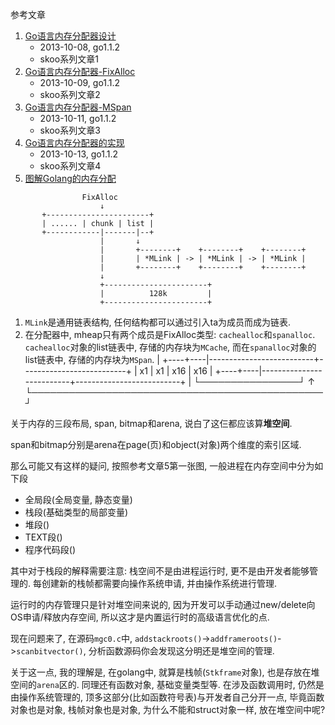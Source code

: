 参考文章

1. [Go语言内存分配器设计](http://skoo.me/go/2013/10/08/go-memory-manage-system-design)
    - 2013-10-08, go1.1.2
    - skoo系列文章1
2. [Go语言内存分配器-FixAlloc](http://skoo.me/go/2013/10/09/go-memory-manage-system-fixalloc)
    - 2013-10-09, go1.1.2
    - skoo系列文章2
3. [Go语言内存分配器-MSpan](http://skoo.me/go/2013/10/11/go-memory-manage-system-span)
    - 2013-10-11, go1.1.2
    - skoo系列文章3
4. [Go语言内存分配器的实现](http://skoo.me/go/2013/10/13/go-memory-manage-system-alloc)
    - 2013-10-13, go1.1.2
    - skoo系列文章4
5. [图解Golang的内存分配](https://blog.csdn.net/i6448038/article/details/91356580)

```
                FixAlloc
                    ↓ 
       +-----------------------+ 
       | ...... | chunk | list |
       +------------|-------|--+ 
                    |       ↓
                    |       +--------+    +--------+    +--------+
                    |       | *MLink | -> | *MLink | -> | *MLink |
                    |       +--------+    +--------+    +--------+
                    ↓
                    +-----------------------+ 
                    |          128k         |
                    +-----------------------+ 
```

1. `MLink`是通用链表结构, 任何结构都可以通过引入ta为成员而成为链表. 
2. 在分配器中, mheap只有两个成员是FixAlloc类型: `cachealloc`和`spanalloc`. `cachealloc`对象的list链表中, 存储的内存块为`MCache`, 而在`spanalloc`对象的list链表中, 存储的内存块为`MSpan`.
                  |
        +----+----|--------------------------+--------------------------+
        | x1 | x1 |            x16           |            x16           |
        +----+----|--------------------------+--------------------------+
           |   └────────────────┘                          ↑
           └───────────────────────────────────────────────┘


关于内存的三段布局, span, bitmap和arena, 说白了这仨都应该算**堆空间**. 

span和bitmap分别是arena在page(页)和object(对象)两个维度的索引区域.

那么可能又有这样的疑问, 按照参考文章5第一张图, 一般进程在内存空间中分为如下段

- 全局段(全局变量, 静态变量)
- 栈段(基础类型的局部变量)
- 堆段()
- TEXT段()
- 程序代码段()

其中对于栈段的解释需要注意: 栈空间不是由进程运行时, 更不是由开发者能够管理的. 每创建新的栈帧都需要向操作系统申请, 并由操作系统进行管理.

运行时的内存管理只是针对堆空间来说的, 因为开发可以手动通过new/delete向OS申请/释放内存空间, 所以这才是内置运行时的高级语言优化的点.

现在问题来了, 在源码`mgc0.c`中, `addstackroots()`->`addframeroots()`->`scanbitvector()`, 分析函数源码你会发现这分明还是堆空间的管理. 

关于这一点, 我的理解是, 在golang中, 就算是栈帧(`Stkframe`对象), 也是存放在堆空间的`arena`区的. 同理还有函数对象, 基础变量类型等. 在涉及函数调用时, 仍然是由操作系统管理的, 顶多这部分(比如函数符号表)与开发者自己分开一点, 毕竟函数对象也是对象, 栈帧对象也是对象, 为什么不能和struct对象一样, 放在堆空间中呢?
